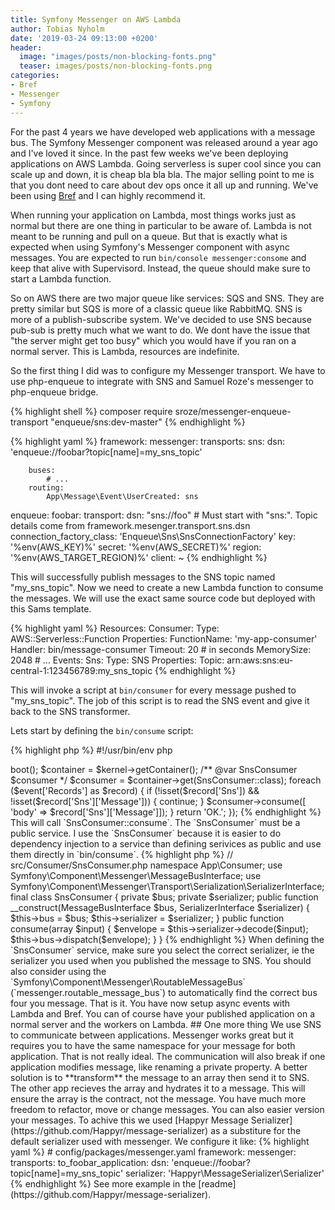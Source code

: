 ```yaml
---
title: Symfony Messenger on AWS Lambda
author: Tobias Nyholm
date: '2019-03-24 09:13:00 +0200'
header:
  image: "images/posts/non-blocking-fonts.png"
  teaser: images/posts/non-blocking-fonts.png
categories:
- Bref
- Messenger
- Symfony
---
```


For the past 4 years we have developed web applications with a message bus. The Symfony Messenger component was released
around a year ago and I've loved it since. In the past few weeks we've been deploying applications on AWS Lambda. Going
serverless is super cool since you can scale up and down, it is cheap bla bla bla. The major selling point to me is that 
you dont need to care about dev ops once it all up and running. We've been using [Bref](https://bref.sh) and I can highly 
recommend it. 

When running your application on Lambda, most things works just as normal but there are one thing in particular to be aware
of. Lambda is not meant to be running and pull on a queue. But that is exactly what is expected when using Symfony's Messenger
component with async messages. You are expected to run `bin/console messenger:consome` and keep that alive with Supervisord. 
Instead, the queue should make sure to start a Lambda function. 

So on AWS there are two major queue like services: SQS and SNS. They are pretty similar but SQS is more of a classic queue
like RabbitMQ. SNS is more of a publish-subscribe system. We've decided to use SNS because pub-sub is pretty much what we 
want to do. We dont have the issue that "the server might get too busy" which you would have if you ran on a normal server. 
This is Lambda, resources are indefinite. 

So the first thing I did was to configure my Messenger transport. We have to use php-enqueue to integrate with SNS and
Samuel Roze's messenger to php-enqueue bridge. 

{% highlight shell %}
composer require sroze/messenger-enqueue-transport "enqueue/sns:dev-master"
{% endhighlight %}

{% highlight yaml %}
framework:
    messenger:
        transports:
            sns:
                dsn: 'enqueue://foobar?topic[name]=my_sns_topic'

        buses:
            # ...
        routing:
            App\Message\Event\UserCreated: sns

enqueue:
    foobar:
        transport:
            dsn: "sns://foo" # Must start with "sns:". Topic details come from framework.mesenger.transport.sns.dsn
            connection_factory_class: 'Enqueue\Sns\SnsConnectionFactory'
            key: '%env(AWS_KEY)%'
            secret: '%env(AWS_SECRET)%'
            region: '%env(AWS_TARGET_REGION)%'
        client: ~
{% endhighlight %}

This will successfully publish messages to the SNS topic named "my_sns_topic". Now we need to create a new Lambda function
to consume the messages. We will use the exact same source code but deployed with this Sams template. 

{% highlight yaml %}
Resources:
    Consumer:
        Type: AWS::Serverless::Function
        Properties:
            FunctionName: 'my-app-consumer'
            Handler: bin/message-consumer
            Timeout: 20 # in seconds
            MemorySize: 2048
            # ...
            Events:
                Sns:
                    Type: SNS
                    Properties:
                        Topic: arn:aws:sns:eu-central-1:123456789:my_sns_topic
{% endhighlight %}

This will invoke a script at `bin/consumer` for every message pushed to "my_sns_topic". The job of this script is to 
read the SNS event and give it back to the SNS transformer. 

Lets start by defining the `bin/consume` script:

{% highlight php %}
#!/usr/bin/env php
<?php

use App\Kernel;
use App\Consumer\SnsConsumer;

require dirname(__DIR__).'/config/bootstrap.php';
require dirname(__DIR__).'/vendor/autoload.php';

lambda(static function (array $event) {

    $kernel = new Kernel($_SERVER['APP_ENV'], (bool) $_SERVER['APP_DEBUG']);
    $kernel->boot();
    $container = $kernel->getContainer();

    /** @var SnsConsumer $consumer */
    $consumer = $container->get(SnsConsumer::class);

    foreach ($event['Records'] as $record) {
        if (!isset($record['Sns']) && !isset($record['Sns']['Message'])) {
            continue;
        }

        $consumer->consume([ 'body' => $record['Sns']['Message']]);
    }

    return 'OK.';
});
{% endhighlight %}

This will call `SnsConsumer::consume`. The `SnsConsumer` must be a public service. I use the `SnsConsumer` because it
is easier to do dependency injection to a service than defining serivices as public and use them directly in `bin/consume`.

{% highlight php %}
// src/Consumer/SnsConsumer.php

namespace App\Consumer;

use Symfony\Component\Messenger\MessageBusInterface;
use Symfony\Component\Messenger\Transport\Serialization\SerializerInterface;

final class SnsConsumer
{
    private $bus;
    private $serializer;

    public function __construct(MessageBusInterface $bus, SerializerInterface $serializer)
    {
        $this->bus = $bus;
        $this->serializer = $serializer;
    }

    public function consume(array $input)
    {
        $envelope = $this->serializer->decode($input);
        $this->bus->dispatch($envelope);
    }
}

{% endhighlight %}

When defining the `SnsConsumer` service, make sure you select the correct serializer, ie the serializer you used when you 
published the message to SNS. You should also consider using the `Symfony\Component\Messenger\RoutableMessageBus` (`messenger.routable_message_bus`)
to automatically find the correct bus four you message. 

That is it. You have now setup async events with Lambda and Bref. You can of course have your published application on a
normal server and the workers on Lambda. 

## One more thing

We use SNS to communicate between applications. Messenger works great but it requires you to have the same namespace for 
your message for both application. That is not really ideal. The communication will also break if one application modifies 
message, like renaming a private property. 

A better solution is to **transform** the message to an array then send it to SNS. The other app recieves the array and 
hydrates it to a message. This will ensure the array is the contract, not the message. You have much more freedom to refactor, 
move or change messages. You can also easier version your messages. 

To achive this we used [Happyr Message Serializer](https://github.com/Happyr/message-serializer) as a substiture for the 
default serializer used with messenger. We configure it like: 

{% highlight yaml %}

# config/packages/messenger.yaml

framework:
    messenger:
        transports:            
            to_foobar_application:
                dsn: 'enqueue://foobar?topic[name]=my_sns_topic'
                serializer: 'Happyr\MessageSerializer\Serializer'
{% endhighlight %}
            
See more example in the [readme](https://github.com/Happyr/message-serializer).
